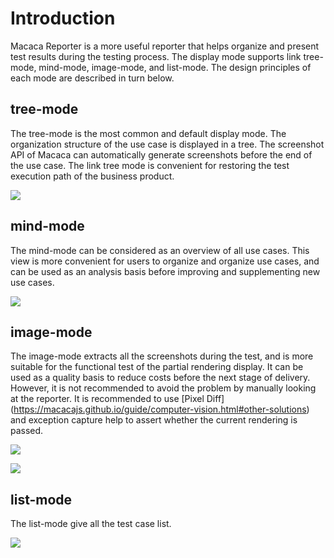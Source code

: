 # Introduction

Macaca Reporter is a more useful reporter that helps organize and present test results during the testing process. The display mode supports link tree-mode, mind-mode, image-mode, and list-mode. The design principles of each mode are described in turn below.

## tree-mode

The tree-mode is the most common and default display mode. The organization structure of the use case is displayed in a tree. The screenshot API of Macaca can automatically generate screenshots before the end of the use case. The link tree mode is convenient for restoring the test execution path of the business product.

![](/macaca-reporter/assets/6d308bd9gy1g03hp2j3bwj21950u0h58.jpg)

## mind-mode

The mind-mode can be considered as an overview of all use cases. This view is more convenient for users to organize and organize use cases, and can be used as an analysis basis before improving and supplementing new use cases.

![](/macaca-reporter/assets/6d308bd9gy1g03hp2nibhj21950u0wyf.jpg)

## image-mode

The image-mode extracts all the screenshots during the test, and is more suitable for the functional test of the partial rendering display. It can be used as a quality basis to reduce costs before the next stage of delivery. However, it is not recommended to avoid the problem by manually looking at the reporter. It is recommended to use [Pixel Diff] (https://macacajs.github.io/guide/computer-vision.html#other-solutions) and exception capture help to assert whether the current rendering is passed.

![](/macaca-reporter/assets/6d308bd9gy1g03hp2lea4j21950u0wyx.jpg)

![](/macaca-reporter/assets/6d308bd9gy1g03hp2kkh3j21950u0wyg.jpg)

## list-mode

The list-mode give all the test case list.

![](/macaca-reporter/assets/6d308bd9gy1g03hp46lhpj21950u07pl.jpg)

